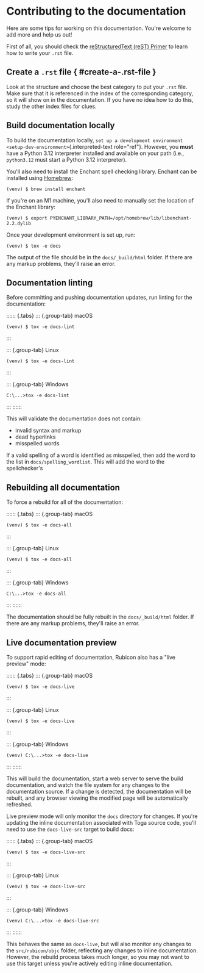 # Contributing to the documentation

Here are some tips for working on this documentation. You're welcome to
add more and help us out!

First of all, you should check the [reStructuredText (reST)
Primer](https://www.sphinx-doc.org/en/master/usage/restructuredtext/basics.html)
to learn how to write your `.rst` file.

## Create a `.rst` file { #create-a-.rst-file }

Look at the structure and choose the best category to put your `.rst`
file. Make sure that it is referenced in the index of the corresponding
category, so it will show on in the documentation. If you have no idea
how to do this, study the other index files for clues.

## Build documentation locally

To build the documentation locally, `set up a development environment
<setup-dev-environment>`{.interpreted-text role="ref"}. However, you
**must** have a Python 3.12 interpreter installed and available on your
path (i.e., `python3.12` must start a Python 3.12 interpreter).

You'll also need to install the Enchant spell checking library. Enchant
can be installed using [Homebrew](https://brew.sh):

``` console
(venv) $ brew install enchant
```

If you're on an M1 machine, you'll also need to manually set the
location of the Enchant library:

``` console
(venv) $ export PYENCHANT_LIBRARY_PATH=/opt/homebrew/lib/libenchant-2.2.dylib
```

Once your development environment is set up, run:

``` console
(venv) $ tox -e docs
```

The output of the file should be in the `docs/_build/html` folder. If
there are any markup problems, they'll raise an error.

## Documentation linting

Before committing and pushing documentation updates, run linting for the
documentation:

:::::: {.tabs}
::: {.group-tab}
macOS

``` console
(venv) $ tox -e docs-lint
```
:::

::: {.group-tab}
Linux

``` console
(venv) $ tox -e docs-lint
```
:::

::: {.group-tab}
Windows

``` doscon
C:\...>tox -e docs-lint
```
:::
::::::

This will validate the documentation does not contain:

- invalid syntax and markup
- dead hyperlinks
- misspelled words

If a valid spelling of a word is identified as misspelled, then add the
word to the list in `docs/spelling_wordlist`. This will add the word to
the spellchecker's

## Rebuilding all documentation

To force a rebuild for all of the documentation:

:::::: {.tabs}
::: {.group-tab}
macOS

``` console
(venv) $ tox -e docs-all
```
:::

::: {.group-tab}
Linux

``` console
(venv) $ tox -e docs-all
```
:::

::: {.group-tab}
Windows

``` doscon
C:\...>tox -e docs-all
```
:::
::::::

The documentation should be fully rebuilt in the `docs/_build/html`
folder. If there are any markup problems, they'll raise an error.

## Live documentation preview

To support rapid editing of documentation, Rubicon also has a "live
preview" mode:

:::::: {.tabs}
::: {.group-tab}
macOS

``` console
(venv) $ tox -e docs-live
```
:::

::: {.group-tab}
Linux

``` console
(venv) $ tox -e docs-live
```
:::

::: {.group-tab}
Windows

``` doscon
(venv) C:\...>tox -e docs-live
```
:::
::::::

This will build the documentation, start a web server to serve the build
documentation, and watch the file system for any changes to the
documentation source. If a change is detected, the documentation will be
rebuilt, and any browser viewing the modified page will be automatically
refreshed.

Live preview mode will only monitor the `docs` directory for changes. If
you're updating the inline documentation associated with Toga source
code, you'll need to use the `docs-live-src` target to build docs:

:::::: {.tabs}
::: {.group-tab}
macOS

``` console
(venv) $ tox -e docs-live-src
```
:::

::: {.group-tab}
Linux

``` console
(venv) $ tox -e docs-live-src
```
:::

::: {.group-tab}
Windows

``` doscon
(venv) C:\...>tox -e docs-live-src
```
:::
::::::

This behaves the same as `docs-live`, but will also monitor any changes
to the `src/rubicon/objc` folder, reflecting any changes to inline
documentation. However, the rebuild process takes much longer, so you
may not want to use this target unless you're actively editing inline
documentation.
